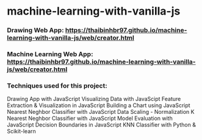 # machine-learning-with-vanilla-js
### Drawing Web App: https://thaibinhbr97.github.io/machine-learning-with-vanilla-js/web/creator.html
### Machine Learning Web App: https://thaibinhbr97.github.io/machine-learning-with-vanilla-js/web/creator.html

### Techniques used for this project:
Drawing App with JavaScript
Visualizing Data with JavaScipt
Feature Extraction & Visualization in JavaScript
Building a Chart using JavaScript
Nearest Neghbor Classifier with JavaScript
Data Scaling - Normalization
K Nearest Neghbor Classifier with JavaScript
Model Evaluation with JavaScript
Decision Boundaries in JavaScript
KNN Classifier with Python & Scikit-learn
